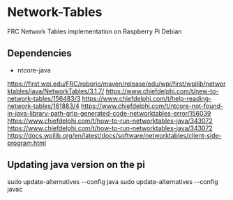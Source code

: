 # Network-Tables
FRC Network Tables implementation on Raspberry Pi Debian

## Dependencies
* ntcore-java 

https://first.wpi.edu/FRC/roborio/maven/release/edu/wpi/first/wpilib/networktables/java/NetworkTables/3.1.7/
https://www.chiefdelphi.com/t/new-to-network-tables/156483/3
https://www.chiefdelphi.com/t/help-reading-network-tables/161883/4
https://www.chiefdelphi.com/t/ntcore-not-found-in-java-library-path-grip-generated-code-networktables-error/156039
https://www.chiefdelphi.com/t/how-to-run-networktables-java/343072
https://www.chiefdelphi.com/t/how-to-run-networktables-java/343072
https://docs.wpilib.org/en/latest/docs/software/networktables/client-side-program.html

## Updating java version on the pi
sudo update-alternatives --config java
sudo update-alternatives --config javac
